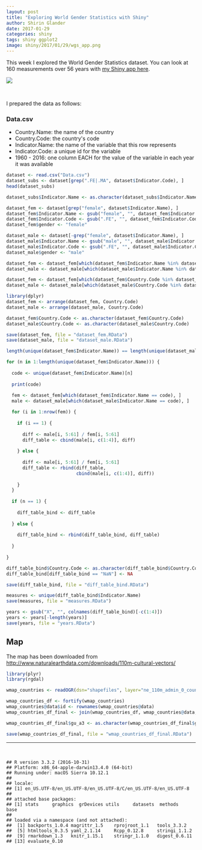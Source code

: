 ```yaml
---
layout: post
title: "Exploring World Gender Statistics with Shiny"
author: Shirin Glander
date: 2017-01-29
categories: shiny
tags: shiny ggplot2
image: shiny/2017/01/29/wgs_app.png
---
```


This week I explored the World Gender Statistics dataset. You can look at 160 measurements over 56 years with [my Shiny app here](https://shiring.shinyapps.io/wgs_app/).

![](wgs_app.png)

<br>

I prepared the data as follows:

### Data.csv

-   Country.Name: the name of the country
-   Country.Code: the country's code
-   Indicator.Name: the name of the variable that this row represents
-   Indicator.Code: a unique id for the variable
-   1960 - 2016: one column EACH for the value of the variable in each year it was available

``` r
dataset <- read.csv("Data.csv")
dataset_subs <- dataset[grep(".FE|.MA", dataset$Indicator.Code), ]
head(dataset_subs)

dataset_subs$Indicator.Name <- as.character(dataset_subs$Indicator.Name)

dataset_fem <- dataset[grep("female", dataset$Indicator.Name), ]
dataset_fem$Indicator.Name <- gsub("female", "", dataset_fem$Indicator.Name)
dataset_fem$Indicator.Code <- gsub(".FE", "", dataset_fem$Indicator.Code)
dataset_fem$gender <- "female"

dataset_male <- dataset[-grep("female", dataset$Indicator.Name), ]
dataset_male$Indicator.Name <- gsub("male", "", dataset_male$Indicator.Name)
dataset_male$Indicator.Code <- gsub(".FE", "", dataset_male$Indicator.Code)
dataset_male$gender <- "male"

dataset_fem <- dataset_fem[which(dataset_fem$Indicator.Name %in% dataset_male$Indicator.Name), ]
dataset_male <- dataset_male[which(dataset_male$Indicator.Name %in% dataset_fem$Indicator.Name), ]

dataset_fem <- dataset_fem[which(dataset_fem$Country.Code %in% dataset_male$Country.Code), ]
dataset_male <- dataset_male[which(dataset_male$Country.Code %in% dataset_fem$Country.Code), ]

library(dplyr)
dataset_fem <- arrange(dataset_fem, Country.Code)
dataset_male <- arrange(dataset_male, Country.Code)

dataset_fem$Country.Code <- as.character(dataset_fem$Country.Code)
dataset_male$Country.Code <- as.character(dataset_male$Country.Code)

save(dataset_fem, file = "dataset_fem.RData")
save(dataset_male, file = "dataset_male.RData")
```

``` r
length(unique(dataset_fem$Indicator.Name)) == length(unique(dataset_male$Indicator.Name))

for (n in 1:length(unique(dataset_fem$Indicator.Name))) {
  
  code <- unique(dataset_fem$Indicator.Name)[n]
  
  print(code)
                 
  fem <- dataset_fem[which(dataset_fem$Indicator.Name == code), ]
  male <- dataset_male[which(dataset_male$Indicator.Name == code), ]

  for (i in 1:nrow(fem)) {
    
    if (i == 1) {
      
      diff <- male[i, 5:61] / fem[i, 5:61]
      diff_table <- cbind(male[i, c(1:4)], diff)
      
    } else {
      
      diff <- male[i, 5:61] / fem[i, 5:61]
      diff_table <- rbind(diff_table, 
                          cbind(male[i, c(1:4)], diff))
      
    }
  }
  
  if (n == 1) {
    
    diff_table_bind <- diff_table
    
  } else {
    
    diff_table_bind <- rbind(diff_table_bind, diff_table)
    
  }
  
}

diff_table_bind$Country.Code <- as.character(diff_table_bind$Country.Code)
diff_table_bind[diff_table_bind == "NaN"] <- NA

save(diff_table_bind, file = "diff_table_bind.RData")
```

``` r
measures <- unique(diff_table_bind$Indicator.Name)
save(measures, file = "measures.RData")

years <- gsub("X", "", colnames(diff_table_bind)[-c(1:4)])
years <- years[-length(years)]
save(years, file = "years.RData")
```

Map
---

The map has been downloaded from http://www.naturalearthdata.com/downloads/110m-cultural-vectors/

``` r
library(plyr)
library(rgdal)

wmap_countries <- readOGR(dsn="shapefiles", layer="ne_110m_admin_0_countries")

wmap_countries_df <- fortify(wmap_countries)
wmap_countries@data$id <- rownames(wmap_countries@data)
wmap_countries_df_final <- join(wmap_countries_df, wmap_countries@data, by = "id")

wmap_countries_df_final$gu_a3 <- as.character(wmap_countries_df_final$gu_a3)

save(wmap_countries_df_final, file = "wmap_countries_df_final.RData")
```

------------------------------------------------------------------------

<br>

    ## R version 3.3.2 (2016-10-31)
    ## Platform: x86_64-apple-darwin13.4.0 (64-bit)
    ## Running under: macOS Sierra 10.12.1
    ## 
    ## locale:
    ## [1] en_US.UTF-8/en_US.UTF-8/en_US.UTF-8/C/en_US.UTF-8/en_US.UTF-8
    ## 
    ## attached base packages:
    ## [1] stats     graphics  grDevices utils     datasets  methods   base     
    ## 
    ## loaded via a namespace (and not attached):
    ##  [1] backports_1.0.4 magrittr_1.5    rprojroot_1.1   tools_3.3.2    
    ##  [5] htmltools_0.3.5 yaml_2.1.14     Rcpp_0.12.8     stringi_1.1.2  
    ##  [9] rmarkdown_1.3   knitr_1.15.1    stringr_1.1.0   digest_0.6.11  
    ## [13] evaluate_0.10

